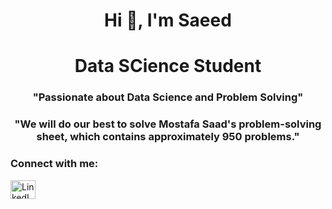 <h1 align="center">Hi 👋, I'm Saeed</h1>
<h1 align="center">Data SCience Student</h1>


<h3 align="center">"Passionate about Data Science and Problem Solving"</h3>
<h3 align="center">"We will do our best to solve Mostafa Saad's problem-solving sheet, which contains approximately 950 problems." </h3>


<h3 align="left">Connect with me:</h3>
<p align="left">
<a href="https://linkedin.com/in/saeed-neamtallah-b12220289" target="_blank"><img align="center" src="https://raw.githubusercontent.com/rahuldkjain/github-profile-readme-generator/master/src/images/icons/Social/linked-in-alt.svg" alt="LinkedIn Profile" height="30" width="40" /></a>




